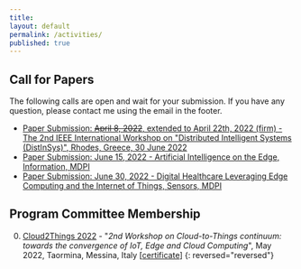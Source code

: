 ```yaml
---
title:
layout: default
permalink: /activities/
published: true
---
```


## Call for Papers
The following calls are open and wait for your submission. If you have any question, please contact me using the email in the footer.

- [Paper Submission: <strike>April 8, 2022</strike>, extended to April 22th, 2022 (firm) - The 2nd IEEE International Workshop on "Distributed Intelligent Systems (DistInSys)", Rhodes, Greece, 30 June 2022](https://fcrlab.unime.it/calls/distinsys2022)
- [Paper Submission: June 15, 2022 - Artificial Intelligence on the Edge, Information, MDPI](https://www.mdpi.com/journal/information/special_issues/AI_on_the_edge)
- [Paper Submission: June 30, 2022 - Digital Healthcare Leveraging Edge Computing and the Internet of Things, Sensors, MDPI](https://www.mdpi.com/journal/sensors/special_issues/digihealth_IoT)

## Program Committee Membership
0. [Cloud2Things 2022](https://cloud2things2022.netsons.org/) - "<i>2nd Workshop on Cloud-to-Things continuum: towards the convergence of IoT, Edge and Cloud Computing</i>", May 2022, Taormina, Messina, Italy [[certificate](https://drive.google.com/file/d/1tR7AiEKAzVlR0Z5y8EHwjZcD36Pztheb/view?usp=sharing)]
{: reversed="reversed"}